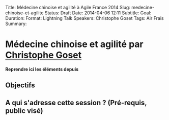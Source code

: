 Title: Médecine chinoise et agilité à Agile France 2014 
Slug: medecine-chinoise-et-agilite
Status: Draft
Date: 2014-04-06 12:11
Subtitle: 
Goal: 
Duration: 
Format: Lightning Talk
Speakers: Christophe Goset
Tags: Air Frais
Summary: 


# Médecine chinoise et agilité par [Christophe Goset](../bios/christophe-goset.html)

**Reprendre ici les éléments depuis []()**
## Objectifs

## A qui s'adresse cette session ? (Pré-requis, public visé)



